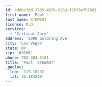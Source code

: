 ```yaml
---
id: edd8c39d-3785-467b-9269-f2b76ef076d1
first_name: 'Paul '
last_name: STEWART
license: M.D.
services:
  - 'Critical Care'
address: '2000 Goldring Ave'
city: 'Las Vegas'
state: NV
zip: '89106'
phone: 702-384-5101
title: 'Paul  STEWART'
_geoloc:
  lng: -115.16292
  lat: 36.184219
---
```

